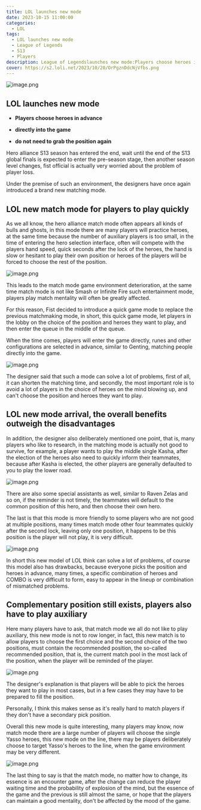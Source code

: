 ```yaml
---
title: LOL launches new mode
date: 2023-10-15 11:00:00
categories:
  - LOL
tags:
  - LOL launches new mode
  - League of Legends
  - S13
  - Players
description: League of Legendslaunches new mode:Players choose heroes in advance, directly into the game, do not need to grab the position again
cover: https://s2.loli.net/2023/10/20/OrPgznDdcNjVfbs.png
---
```

![image.png](https://s2.loli.net/2023/10/20/4SlLdzED1ifwxFr.png)
## LOL launches new mode
- **Players choose heroes in advance**

- **directly into the game**

- **do not need to grab the position again**

Hero alliance S13 season has entered the end, wait until the end of the S13 global finals is expected to enter the pre-season stage, then another season level changes, fist official is actually very worried about the problem of player loss.

Under the premise of such an environment, the designers have once again introduced a brand new matching mode.


## LOL new match mode for players to play quickly

As we all know, the hero alliance match mode often appears all kinds of bulls and ghosts, in this mode there are many players will practice heroes, at the same time because the number of auxiliary players is too small, in the time of entering the hero selection interface, often will compete with the players hand speed, quick seconds after the lock of the heroes, the hand is slow or hesitant to play their own position or heroes of the players will be forced to choose the rest of the position.

![image.png](https://s2.loli.net/2023/10/20/wmsarY8RngKudiZ.png)

This leads to the match mode game environment deterioration, at the same time match mode is not like Smash or Infinite Fire such entertainment mode, players play match mentality will often be greatly affected.

For this reason, Fist decided to introduce a quick game mode to replace the previous matchmaking mode, in short, this quick game mode, let players in the lobby on the choice of the position and heroes they want to play, and then enter the queue in the middle of the queue.

When the time comes, players will enter the game directly, runes and other configurations are selected in advance, similar to Genting, matching people directly into the game.

![image.png](https://s2.loli.net/2023/10/20/jmDSbZ438CpRK5P.png)

The designer said that such a mode can solve a lot of problems, first of all, it can shorten the matching time, and secondly, the most important role is to avoid a lot of players in the choice of heroes on the mind blowing up, and can't choose the position and heroes they want to play.


## LOL new mode arrival, the overall benefits outweigh the disadvantages

In addition, the designer also deliberately mentioned one point, that is, many players who like to research, in the matching mode is actually not good to survive, for example, a player wants to play the middle single Kasha, after the election of the heroes also need to quickly inform their teammates, because after Kasha is elected, the other players are generally defaulted to you to play the lower road.

![image.png](https://s2.loli.net/2023/10/20/OrPgznDdcNjVfbs.png)

There are also some special assistants as well, similar to Raven Zelas and so on, if the reminder is not timely, the teammates will default to the common position of this hero, and then choose their own hero.

The last is that this mode is more friendly to some players who are not good at multiple positions, many times match mode other four teammates quickly after the second lock, leaving only one position, it happens to be this position is the player will not play, it is very difficult.

![image.png](https://s2.loli.net/2023/10/20/rTRnABhgjfDOvGS.png)

In short this new model of LOL think can solve a lot of problems, of course this model also has drawbacks, because everyone picks the position and heroes in advance, many times, a specific combination of heroes and COMBO is very difficult to form, easy to appear in the lineup or combination of mismatched problems.


## Complementary position still exists, players also have to play auxiliary

Here many players have to ask, that match mode we all do not like to play auxiliary, this new mode is not to row longer, in fact, this new match is to allow players to choose the first choice and the second choice of the two positions, must contain the recommended position, the so-called recommended position, that is, the current match pool in the most lack of the position, when the player will be reminded of the player.

![image.png](https://s2.loli.net/2023/10/20/hcJWTlCkmKr1waS.png)

The designer's explanation is that players will be able to pick the heroes they want to play in most cases, but in a few cases they may have to be prepared to fill the position.

Personally, I think this makes sense as it's really hard to match players if they don't have a secondary pick position.

Overall this new mode is quite interesting, many players may know, now match mode there are a large number of players will choose the single Yasso heroes, this new mode on the line, there may be players deliberately choose to target Yasso's heroes to the line, when the game environment may be very different.

![image.png](https://s2.loli.net/2023/10/20/ljv6nsQ84HVKXWE.png)

The last thing to say is that the match mode, no matter how to change, its essence is an encounter game, after the change can reduce the player waiting time and the probability of explosion of the mind, but the essence of the game and the previous is still almost the same, or hope that the players can maintain a good mentality, don't be affected by the mood of the game.

